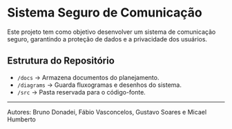# Sistema Seguro de Comunicação

Este projeto tem como objetivo desenvolver um sistema de comunicação seguro, garantindo a proteção de dados e a privacidade dos usuários.

## Estrutura do Repositório

- `/docs` → Armazena documentos do planejamento.
- `/diagrams` → Guarda fluxogramas e desenhos do sistema.
- `/src` → Pasta reservada para o código-fonte.

---
Autores: Bruno Donadei, Fábio Vasconcelos, Gustavo Soares e Micael Humberto
